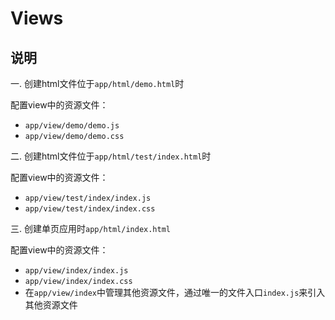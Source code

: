 # Views

## 说明
一. 创建html文件位于`app/html/demo.html`时

配置view中的资源文件：

* `app/view/demo/demo.js`
* `app/view/demo/demo.css`

二. 创建html文件位于`app/html/test/index.html`时

配置view中的资源文件：

* `app/view/test/index/index.js`
* `app/view/test/index/index.css`

三. 创建单页应用时`app/html/index.html`

配置view中的资源文件：

* `app/view/index/index.js`
* `app/view/index/index.css`
* 在`app/view/index`中管理其他资源文件，通过唯一的文件入口`index.js`来引入其他资源文件


